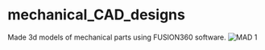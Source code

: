 # mechanical_CAD_designs
Made 3d models of mechanical parts using FUSION360 software.
![MAD 1](https://github.com/user-attachments/assets/93ea3c9d-dd35-43e8-979d-ab473b902e91)
